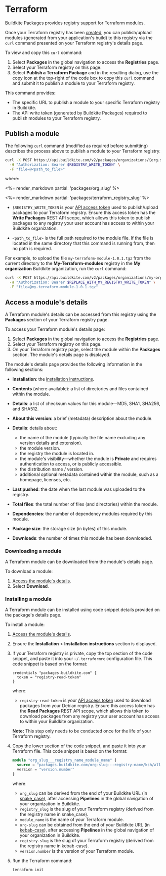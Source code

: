 # Terraform

Buildkite Packages provides registry support for Terraform modules.

Once your Terraform registry has been [created](/docs/packages/manage-registries#create-a-registry), you can publish/upload modules (generated from your application's build) to this registry via the `curl` command presented on your Terraform registry's details page.

To view and copy this `curl` command:

1. Select **Packages** in the global navigation to access the **Registries** page.
1. Select your Terraform registry on this page.
1. Select **Publish a Terraform Package** and in the resulting dialog, use the copy icon at the top-right of the code box to copy this `curl` command and submit it to publish a module to your Terraform registry.

This command provides:

- The specific URL to publish a module to your specific Terraform registry in Buildkite.
- The API write token (generated by Buildkite Packages) required to publish modules to your Terraform registry.

## Publish a module

The following `curl` command (modified as required before submitting) describes the process above to publish a module to your Terraform registry:

```bash
curl -X POST https://api.buildkite.com/v2/packages/organizations/{org.slug}/registries/{registry.slug}/packages.json \
  -H "Authorization: Bearer $REGISTRY_WRITE_TOKEN" \
  -F "file=@<path_to_file>"
```

where:

<%= render_markdown partial: 'packages/org_slug' %>

<%= render_markdown partial: 'packages/terraform_registry_slug' %>

- `$REGISTRY_WRITE_TOKEN` is your [API access token](https://buildkite.com/user/api-access-tokens) used to publish/upload packages to your Terraform registry. Ensure this access token has the **Write Packages** REST API scope, which allows this token to publish packages to any registry your user account has access to within your Buildkite organization.

- `<path_to_file>` is the full path required to the module file. If the file is located in the same directory that this command is running from, then no path is required.

For example, to upload the file `my-terraform-module-1.0.1.tgz` from the current directory to the **My-Terraform-modules** registry in the **My organization** Buildkite organization, run the `curl` command:

```bash
curl -X POST https://api.buildkite.com/v2/packages/organizations/my-organization/registries/my-terraform-modules/packages.json \
  -H "Authorization: Bearer $REPLACE_WITH_MY_REGISTRY_WRITE_TOKEN" \
  -F "file=@my-terraform-module-1.0.1.tgz"
```

## Access a module's details

A Terraform module's details can be accessed from this registry using the **Packages** section of your Terraform registry page.

To access your Terraform module's details page:

1. Select **Packages** in the global navigation to access the **Registries** page.
1. Select your Terraform registry on this page.
1. On your Terraform registry page, select the module within the **Packages** section. The module's details page is displayed.

The module's details page provides the following information in the following sections:

- **Installation**: the [installation instructions](#access-a-modules-details-installing-a-module).
- **Contents** (where available): a list of directories and files contained within the module.
- **Details**: a list of checksum values for this module—MD5, SHA1, SHA256, and SHA512.
- **About this version**: a brief (metadata) description about the module.
- **Details**: details about:

    * the name of the module (typically the file name excluding any version details and extension).
    * the module version.
    * the registry the module is located in.
    * the module's visibility—whether the module is **Private** and requires authentication to access, or is publicly accessible.
    * the distribution name / version.
    * additional optional metadata contained within the module, such as a homepage, licenses, etc.

- **Last pushed**: the date when the last module was uploaded to the registry.
- **Total files**: the total number of files (and directories) within the module.
- **Dependencies**: the number of dependency modules required by this module.
- **Package size**: the storage size (in bytes) of this module.
- **Downloads**: the number of times this module has been downloaded.

### Downloading a module

A Terraform module can be downloaded from the module's details page.

To download a module:

1. [Access the module's details](#access-a-modules-details).
1. Select **Download**.

### Installing a module

A Terraform module can be installed using code snippet details provided on the package's details page.

To install a module:

1. [Access the module's details](#access-a-modules-details).
1. Ensure the **Installation** > **Installation instructions** section is displayed.
1. If your Terraform registry is private, copy the top section of the code snippet, and paste it into your `~/.terraformrc` configuration file. This code snippet is based on the format:

    ```config
    credentials "packages.buildkite.com" {
      token = "registry-read-token"
    }
    ```

    where:
    * `registry-read-token` is your [API access token](https://buildkite.com/user/api-access-tokens) used to download packages from your Debian registry. Ensure this access token has the **Read Packages** REST API scope, which allows this token to download packages from any registry your user account has access to within your Buildkite organization.

    **Note:** This step only needs to be conducted once for the life of your Terraform registry.

1. Copy the lower section of the code snippet, and paste it into your Terraform file. This code snippet is based on the format:

    ```terraform
    module "org_slug___registry_name_module_name" {
      source = "packages.buildkite.com/org-slug---registry-name/ksh/all"
      version = "version.number"
    }
    ```

    where:
    * `org_slug` can be derived from the end of your Buildkite URL (in [snake_case](https://en.wikipedia.org/wiki/Letter_case#Snake_case)), after accessing **Pipelines** in the global navigation of your organization in Buildkite.
    * `registry_slug` is the slug of your Terraform registry (derived from the registry name in snake_case).
    * `module_name` is the name of your Terraform module.
    * `org-slug` can be obtained from the end of your Buildkite URL (in [kebab-case](https://en.wikipedia.org/wiki/Letter_case#Kebab_case)), after accessing **Pipelines** in the global navigation of your organization in Buildkite.
    * `registry-slug` is the slug of your Terraform registry (derived from the registry name in kebab-case).
    * `version.number` is the version of your Terraform module.

1. Run the Terraform command:

    ```bash
    terraform init
    ```
